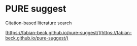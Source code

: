 # PURE suggest

Citation-based literature search

[https://fabian-beck.github.io/pure-suggest/](https://fabian-beck.github.io/pure-suggest/)

